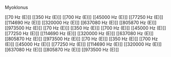 Myoklonus

[[70 Hz (E)]]
[[350 Hz (E)]]
[[700 Hz (E)]]
[[45000 Hz (E)]]
[[77250 Hz (E)]]
[[114690 Hz (E)]]
[[320000 Hz (E)]]
[[637080 Hz (E)]]
[[805870 Hz (E)]]
[[973500 Hz (E)]]
[[70 Hz (E)]]
[[350 Hz (E)]]
[[700 Hz (E)]]
[[45000 Hz (E)]]
[[77250 Hz (E)]]
[[114690 Hz (E)]]
[[320000 Hz (E)]]
[[637080 Hz (E)]]
[[805870 Hz (E)]]
[[973500 Hz (E)]]
[[70 Hz (E)]]
[[350 Hz (E)]]
[[700 Hz (E)]]
[[45000 Hz (E)]]
[[77250 Hz (E)]]
[[114690 Hz (E)]]
[[320000 Hz (E)]]
[[637080 Hz (E)]]
[[805870 Hz (E)]]
[[973500 Hz (E)]]